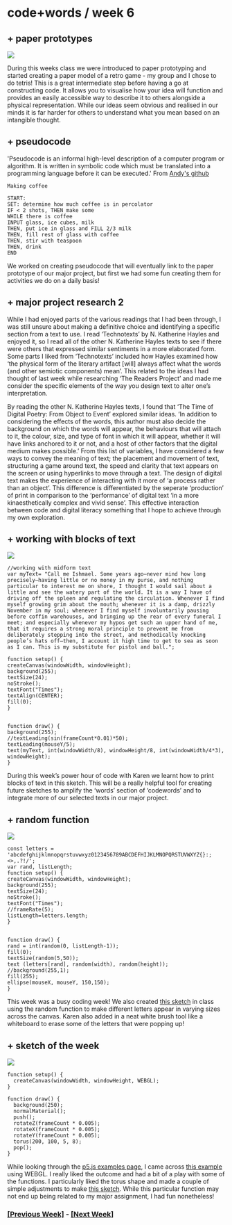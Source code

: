 # code+words / week 6

## + paper prototypes

<img src="tetris.GIF">

During this weeks class we were introduced to paper prototyping and started creating a paper model of a retro game - my group and I chose to do tetris! This is a great intermediate step before having a go at constructing code. It allows you to visualise how your idea will function and provides an easily accessible way to describe it to others alongside a physical representation. While our ideas seem obvious and realised in our minds it is far harder for others to understand what you mean based on an intangible thought.


## + pseudocode

'Pseudocode is an informal high-level description of a computer program or algorithm. It is written in symbolic code which must be translated into a programming language before it can be executed.' From [Andy's github](https://github.com/Simandy/codewords/tree/master/tools)

```
Making coffee

START:
SET: determine how much coffee is in percolator
IF < 2 shots, THEN make some
WHILE there is coffee 
INPUT glass, ice cubes, milk
THEN, put ice in glass and FILL 2/3 milk
THEN, fill rest of glass with coffee
THEN, stir with teaspoon
THEN, drink
END
```

We worked on creating pseudocode that will eventually link to the paper prototype of our major project, but first we had some fun creating them for activities we do on a daily basis!

## + major project research 2

While I had enjoyed parts of the various readings that I had been through, I was still unsure about making a definitive choice and identifying a specific section from a text to use. I read ‘Technotexts’ by N. Katherine Hayles and enjoyed it, so I read all of the other N. Katherine Hayles texts to see if there were others that expressed similar sentiments in a more elaborated form. Some parts I liked from ‘Technotexts’ included how Hayles examined how ‘the physical form of the literary artifact [will] always affect what the words (and other semiotic components) mean’. This related to the ideas I had thought of last week while researching ‘The Readers Project’ and made me consider the specific elements of the way you design text to alter one’s interpretation. 

By reading the other N. Katherine Hayles texts, I found that ‘The Time of Digital Poetry: From Object to Event’ explored similar ideas. ‘In addition to considering the effects of the words, this author must also decide the background on which the words will appear, the behaviours that will attach to it, the colour, size, and type of font in which it will appear, whether it will have links anchored to it or not, and a host of other factors that the digital medium makes possible.’ From this list of variables, I have considered a few ways to convey the meaning of text; the placement and movement of text, structuring a game around text, the speed and clarity that text appears on the screen or using hyperlinks to move through a text. The design of digital text makes the experience of interacting with it more of ‘a process rather than an object’. This difference is differentiated by the seperate ‘production’ of print in comparison to the ‘performance’ of digital text ‘in a more kinaesthetically complex and vivid sense’. This effective interaction between code and digital literacy something that I hope to achieve through my own exploration.


## + working with blocks of text

<img src="paragraph.jpg">

```
//working with midform text
var myText= "Call me Ishmael. Some years ago—never mind how long precisely—having little or no money in my purse, and nothing particular to interest me on shore, I thought I would sail about a little and see the watery part of the world. It is a way I have of driving off the spleen and regulating the circulation. Whenever I find myself growing grim about the mouth; whenever it is a damp, drizzly November in my soul; whenever I find myself involuntarily pausing before coffin warehouses, and bringing up the rear of every funeral I meet; and especially whenever my hypos get such an upper hand of me, that it requires a strong moral principle to prevent me from deliberately stepping into the street, and methodically knocking people’s hats off—then, I account it high time to get to sea as soon as I can. This is my substitute for pistol and ball.";

function setup() {
createCanvas(windowWidth, windowHeight);
background(255);
textSize(24);
noStroke();
textFont("Times");
textAlign(CENTER);
fill(0);
}


function draw() {
background(255);
//textLeading(sin(frameCount*0.01)*50);
textLeading(mouseY/5);
text(myText, int(windowWidth/8), windowHeight/8, int(windowWidth/4*3), windowHeight);
}
```
During this week’s power hour of code with Karen we learnt how to print blocks of text in this sketch. This will be a really helpful tool for creating future sketches to amplify the ‘words’ section of ‘codewords’ and to integrate more of our selected texts in our major project.


## + random function

<img src="letters.jpg">

```
const letters = 'abcdefghijklmnopqrstuvwxyz0123456789ABCDEFHIJKLMNOPQRSTUVWXYZ{}:;<>,.?!/';
var rand, listLength;
function setup() {
createCanvas(windowWidth, windowHeight);
background(255);
textSize(24);
noStroke();
textFont("Times");
//frameRate(5);
listLength=letters.length;
}


function draw() {
rand = int(random(0, listLength-1));
fill(0);
textSize(random(5,50));
text (letters[rand], random(width), random(height));
//background(255,1);
fill(255);
ellipse(mouseX, mouseY, 150,150);
}
```

This week was a busy coding week! We also created [this sketch](https://celiamance.github.io/codewords/SKO/WEEK6/whiteboard_letters/) in class using the random function to make different letters appear in varying sizes across the canvas. Karen also added in a neat white brush tool like a whiteboard to erase some of the letters that were popping up!


## + sketch of the week

<img src="torus.jpg">

```
function setup() {
  createCanvas(windowWidth, windowHeight, WEBGL);
}

function draw() {
  background(250);
  normalMaterial();
  push();
  rotateZ(frameCount * 0.005);
  rotateX(frameCount * 0.005);
  rotateY(frameCount * 0.005);
  torus(200, 100, 5, 8);
  pop();
}
```

While looking through the [p5.js examples page](https://p5js.org/examples/), I came across [this example](https://p5js.org/examples/3d-geometries.html) using WEBGL. I really liked the outcome and had a bit of a play with some of the functions. I particularly liked the torus shape and made a couple of simple adjustments to make [this sketch](https://celiamance.github.io/codewords/SKO/WEEK6/torus3d/). While this particular function may not end up being related to my major assignment, I had fun nonetheless!


### [[Previous Week]](https://celiamance.github.io/codewords/SKO/WEEK5/) - [[Next Week]](https://celiamance.github.io/codewords/SKO/WEEK7/)
